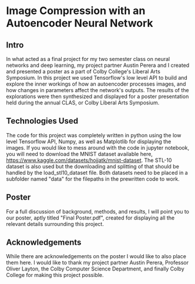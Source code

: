 # Image Compression with an Autoencoder Neural Network

## Intro
In what acted as a final project for my two semester class on neural networks and deep learning, my project partner Austin Perera and I created and presented a poster as a part of Colby College's Liberal Arts Symposium. In this project we used Tensorflow's low level API to build and explore the inner workings of how an autoencoder processes images, and how changes in parameters affect the network's outputs. The results of the explorations were then synthesized and displayed for a poster presentation held during the annual CLAS, or Colby Liberal Arts Symposium. 

## Technologies Used
The code for this project was completely written in python using the low level Tensorflow API, Numpy, as well as Matplotlib for displaying the images. If you would like to mess around with the code in jupyter notebook, you will need to download the MNIST dataset available here, https://www.kaggle.com/datasets/hojjatk/mnist-dataset. The STL-10 dataset is also used but the downloading and splitting of that should be handled by the load_stl10_dataset file. Both datasets need to be placed in a subfolder named "data" for the filepaths in the prewritten code to work.

## Poster
For a full discussion of background, methods, and results, I will point you to our poster, aptly titled "Final Poster.pdf", created for displaying all the relevant details surrounding this project.

## Acknowledgements
While there are acknowledgements on the poster I would like to also place them here. I would like to thank my project partner Austin Perera, Professor Oliver Layton, the Colby Computer Science Department, and finally Colby College for making this project possible.

